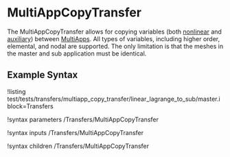 # MultiAppCopyTransfer

The MultiAppCopyTransfer allows for copying variables (both [nonlinear](systems/Variables/index.md)
and [auxiliary](systems/AuxVariables/index.md)) between [MultiApps](/MultiApps/index.md). All types
of variables, including higher order, elemental, and nodal are supported. The only limitation is that
the meshes in the master and sub application must be identical.

## Example Syntax

!listing test/tests/transfers/multiapp_copy_transfer/linear_lagrange_to_sub/master.i block=Transfers

!syntax parameters /Transfers/MultiAppCopyTransfer

!syntax inputs /Transfers/MultiAppCopyTransfer

!syntax children /Transfers/MultiAppCopyTransfer
